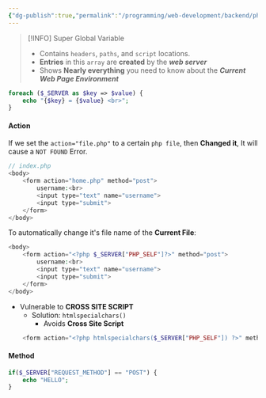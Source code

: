 ```yaml
---
{"dg-publish":true,"permalink":"/programming/web-development/backend/php/03-superglobals/server/","tags":["programming","php","webdevelopment","backend","SUPERGLOBALS"],"created":"2024-11-09T11:30:31.240+08:00"}
---
```



>[!INFO]
>Super Global Variable 
>- Contains `headers`, `paths`, and `script` locations.
>- __Entries__ in this `array` are __created__ by the ___web server___
>- Shows __Nearly everything__ you need to know about the ___Current Web Page Environment___

```php
foreach ($_SERVER as $key => $value) {
	echo "{$key} = {$value} <br>";
}
```



#### Action

If we set the `action="file.php"` to a certain `php file`,
then __Changed it__, It will cause a `NOT FOUND` Error.
```php
// index.php
<body>
	<form action="home.php" method="post">
		username:<br>
		<input type="text" name="username">
		<input type="submit">
	</form>
</body>
```

To automatically change it's file name of the __Current File__:
```php
<body>
	<form action="<?php $_SERVER["PHP_SELF"]?>" method="post">
		username:<br>
		<input type="text" name="username">
		<input type="submit">
	</form>
</body>
```
- Vulnerable to __CROSS SITE SCRIPT__
	- Solution: `htmlspecialchars()`
		- Avoids __Cross Site Script__
```php
	<form action="<?php htmlspecialchars($_SERVER["PHP_SELF"]) ?>" method="post">
```


#### Method
```php
if($_SERVER["REQUEST_METHOD"] == "POST") {
	echo "HELLO";
}
```